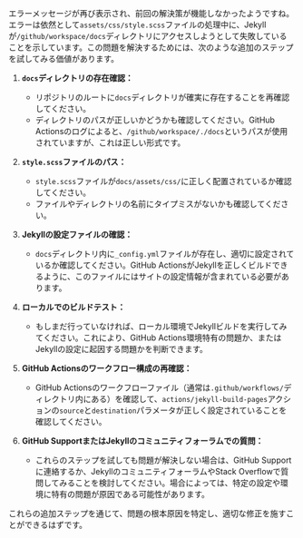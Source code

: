 エラーメッセージが再び表示され、前回の解決策が機能しなかったようですね。エラーは依然として`assets/css/style.scss`ファイルの処理中に、Jekyllが`/github/workspace/docs`ディレクトリにアクセスしようとして失敗していることを示しています。この問題を解決するためには、次のような追加のステップを試してみる価値があります。

1. **`docs`ディレクトリの存在確認：**
   - リポジトリのルートに`docs`ディレクトリが確実に存在することを再確認してください。
   - ディレクトリのパスが正しいかどうかも確認してください。GitHub Actionsのログによると、`/github/workspace/./docs`というパスが使用されていますが、これは正しい形式です。

2. **`style.scss`ファイルのパス：**
   - `style.scss`ファイルが`docs/assets/css/`に正しく配置されているか確認してください。
   - ファイルやディレクトリの名前にタイプミスがないかも確認してください。

3. **Jekyllの設定ファイルの確認：**
   - `docs`ディレクトリ内に`_config.yml`ファイルが存在し、適切に設定されているか確認してください。GitHub ActionsがJekyllを正しくビルドできるように、このファイルにはサイトの設定情報が含まれている必要があります。

4. **ローカルでのビルドテスト：**
   - もしまだ行っていなければ、ローカル環境でJekyllビルドを実行してみてください。これにより、GitHub Actions環境特有の問題か、またはJekyllの設定に起因する問題かを判断できます。

5. **GitHub Actionsのワークフロー構成の再確認：**
   - GitHub Actionsのワークフローファイル（通常は`.github/workflows/`ディレクトリ内にある）を確認して、`actions/jekyll-build-pages`アクションの`source`と`destination`パラメータが正しく設定されていることを確認してください。

6. **GitHub SupportまたはJekyllのコミュニティフォーラムでの質問：**
   - これらのステップを試しても問題が解決しない場合は、GitHub Supportに連絡するか、JekyllのコミュニティフォーラムやStack Overflowで質問してみることを検討してください。場合によっては、特定の設定や環境に特有の問題が原因である可能性があります。

これらの追加ステップを通じて、問題の根本原因を特定し、適切な修正を施すことができるはずです。
